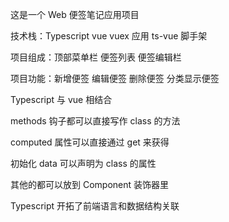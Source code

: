 这是一个 Web 便签笔记应用项目

技术栈：Typescript vue vuex 应用 ts-vue 脚手架

项目组成：顶部菜单栏 便签列表 便签编辑栏

项目功能：新增便签 编辑便签 删除便签 分类显示便签

Typescript 与 vue 相结合

methods 钩子都可以直接写作 class 的方法

computed 属性可以直接通过 get 来获得

初始化 data 可以声明为 class 的属性

其他的都可以放到 Component 装饰器里

Typescript 开拓了前端语言和数据结构关联
